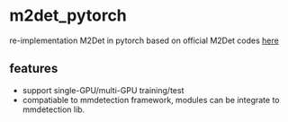 # m2det_pytorch
re-implementation M2Det in pytorch based on official M2Det codes [here](https://github.com/qijiezhao/M2Det)

## features
+ support single-GPU/multi-GPU training/test
+ compatiable to mmdetection framework, modules can be integrate to mmdetection lib.

